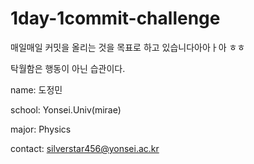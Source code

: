 # 1day-1commit-challenge

매일매일 커밋을 올리는 것을 목표로 하고 있습니다아아ㅏ아 ㅎㅎ

탁월함은 행동이 아닌 습관이다.


name: 도정민

school: Yonsei.Univ(mirae)

major: Physics

contact: silverstar456@yonsei.ac.kr
